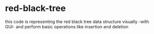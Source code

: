 # red-black-tree
this code is representing the red black tree data structure visually -with GUI- and perform basic operations like insertion and deletion
